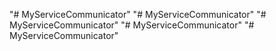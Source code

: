"# MyServiceCommunicator" 
"# MyServiceCommunicator" 
"# MyServiceCommunicator" 
"# MyServiceCommunicator" 
"# MyServiceCommunicator" 
